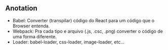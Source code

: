 ## Anotation
* Babel: Converter (transpilar) código do React para um código que o Browser entenda.
* Webpack: Pra cada tipo e arquivo (.js, .csc, .png) converter o código de uma forma diferente.
* Loader: babel-loader, css-loader, image-loader, etc...